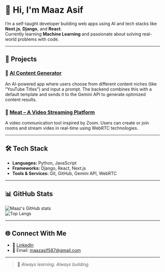 # 👋 Hi, I'm Maaz Asif

I’m a self-taught developer building web apps using AI and tech stacks like **Next.js**, **Django**, and **React**.  
Currently learning **Machine Learning** and passionate about solving real-world problems with code.

---

## 🚀 Projects

### 🔹 [AI Content Generator](https://github.com/Maazthepal/AI-Content-Generator)
An AI-powered app where users choose from different content niches (like “YouTube Titles”) and input a prompt. The backend combines this with a default template and sends it to the Gemini API to generate optimized content results.

### 🔹 [Meat – A Video Streaming Platform](https://github.com/Maazthepal/Meat-video-Streaming-platform)
A video communication tool inspired by Zoom. Users can create or join rooms and stream video in real-time using WebRTC technologies.

---

## 🛠 Tech Stack

- **Languages:** Python, JavaScript  
- **Frameworks:** Django, React, Next.js  
- **Tools & Services:** Git, GitHub, Gemini API, WebRTC

---

## 📊 GitHub Stats

![Maaz's GitHub stats](https://github-readme-stats.vercel.app/api?username=maazthepal&show_icons=true&theme=radical)  
![Top Langs](https://github-readme-stats.vercel.app/api/top-langs/?username=maazthepal&layout=compact&theme=radical)

---

## 🌐 Connect With Me

- 💼 [LinkedIn](https://www.linkedin.com/in/maaz-asif-7060b2279/)
- 📧 Email: maazasif587@gmail.com

---

> 🚀 *Always learning. Always building.*
